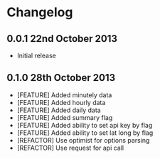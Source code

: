 # Changelog

## 0.0.1 22nd October 2013

* Initial release

## 0.1.0 28th October 2013

* [FEATURE] Added minutely data
* [FEATURE] Added hourly data
* [FEATURE] Added daily data
* [FEATURE] Added summary flag
* [FEATURE] Added ability to set api key by flag
* [FEATURE] Added ability to set lat long by flag
* [REFACTOR] Use optimist for options parsing
* [REFACTOR] Use request for api call
